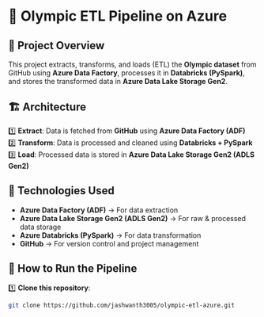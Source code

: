 # 🏅 Olympic ETL Pipeline on Azure

## 📌 Project Overview
This project extracts, transforms, and loads (ETL) the **Olympic dataset** from GitHub using **Azure Data Factory**, processes it in **Databricks (PySpark)**, and stores the transformed data in **Azure Data Lake Storage Gen2**.

## 🏗️ **Architecture**
1️⃣ **Extract**: Data is fetched from **GitHub** using **Azure Data Factory (ADF)**  
2️⃣ **Transform**: Data is processed and cleaned using **Databricks + PySpark**  
3️⃣ **Load**: Processed data is stored in **Azure Data Lake Storage Gen2 (ADLS Gen2)**  

## 🔧 **Technologies Used**
- **Azure Data Factory (ADF)** → For data extraction  
- **Azure Data Lake Storage Gen2 (ADLS Gen2)** → For raw & processed data storage  
- **Azure Databricks (PySpark)** → For data transformation  
- **GitHub** → For version control and project management  

## 🚀 **How to Run the Pipeline**
1️⃣ **Clone this repository**:
   ```sh
   git clone https://github.com/jashwanth3005/olympic-etl-azure.git
